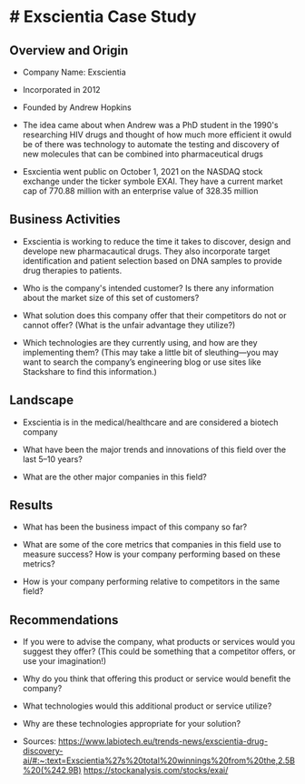 # # Exscientia Case Study 

## Overview and Origin

* Company Name: Exscientia 

* Incorporated in 2012 

* Founded by Andrew Hopkins

* The idea came about when Andrew was a PhD student in the 1990's researching HIV drugs and thought of how much more efficient it owuld be of there was technology to automate the testing and discovery of new molecules that can be combined into pharmaceutical drugs 

* Esxcientia went public on October 1, 2021 on the NASDAQ stock exchange under the ticker symbole EXAI. They have a current market cap of 770.88 million with an enterprise value of 328.35 million

## Business Activities

* Exscientia is working to reduce the time it takes to discover, design and develope new pharmacautical drugs. They also incorporate target identification and patient selection based on DNA samples to provide drug therapies to patients. 

* Who is the company's intended customer? Is there any information about the market size of this set of customers?

* What solution does this company offer that their competitors do not or cannot offer? (What is the unfair advantage they utilize?)

* Which technologies are they currently using, and how are they implementing them? (This may take a little bit of sleuthing&mdash;you may want to search the company’s engineering blog or use sites like Stackshare to find this information.)

## Landscape

* Exscientia is in the medical/healthcare and are considered a biotech company 

* What have been the major trends and innovations of this field over the last 5&ndash;10 years?

* What are the other major companies in this field?

## Results

* What has been the business impact of this company so far?

* What are some of the core metrics that companies in this field use to measure success? How is your company performing based on these metrics?

* How is your company performing relative to competitors in the same field?

## Recommendations

* If you were to advise the company, what products or services would you suggest they offer? (This could be something that a competitor offers, or use your imagination!)

* Why do you think that offering this product or service would benefit the company?

* What technologies would this additional product or service utilize?

* Why are these technologies appropriate for your solution?

* Sources:
  https://www.labiotech.eu/trends-news/exscientia-drug-discovery-ai/#:~:text=Exscientia%27s%20total%20winnings%20from%20the,2.5B%20(%242.9B)
  https://stockanalysis.com/stocks/exai/
  
  
